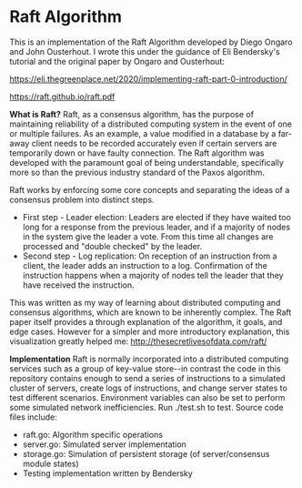 # Raft Algorithm

This is an implementation of the Raft Algorithm developed by Diego Ongaro and John Ousterhout. I wrote this under the guidance of Eli Bendersky's tutorial and the original paper by Ongaro and Ousterhout:

https://eli.thegreenplace.net/2020/implementing-raft-part-0-introduction/

https://raft.github.io/raft.pdf

**What is Raft?**
Raft, as a consensus algorithm, has the purpose of maintaining reliability of a distributed computing system in the event of one or multiple failures. As an example, a value modified in a database by a far-away client needs to be recorded accurately even if certain servers are temporarily down or have faulty connection. The Raft algorithm was developed with the paramount goal of being understandable, specifically more so than the previous industry standard of the Paxos algorithm.

Raft works by enforcing some core concepts and separating the ideas of a consensus problem into distinct steps.
- First step - Leader election: Leaders are elected if they have waited too long for a response from the previous leader, and if a majority of nodes in the system give the leader a vote. From this time all changes are processed and "double checked" by the leader.
- Second step - Log replication: On reception of an instruction from a client, the leader adds an instruction to a log. Confirmation of the instruction happens when a majority of nodes tell the leader that they have received the instruction.

This was written as my way of learning about distributed computing and consensus algorithms, which are known to be inherently complex. The Raft paper itself provides a through explanation of the algorithm, it goals, and edge cases. However for a simpler and more introductory explanation, this visualization greatly helped me:
http://thesecretlivesofdata.com/raft/

**Implementation**
Raft is normally incorporated into a distributed computing services such as a group of key-value store--in contrast the code in this repository contains enough to send a series of instructions to a simulated cluster of servers, create logs of instructions, and change server states to test different scenarios. Environment variables can also be set to perform some simulated network inefficiencies.
Run ./test.sh to test. Source code files include:
- raft.go: Algorithm specific operations
- server.go: Simulated server implementation
- storage.go: Simulation of persistent storage (of server/consensus module states)
- Testing implementation written by Bendersky
